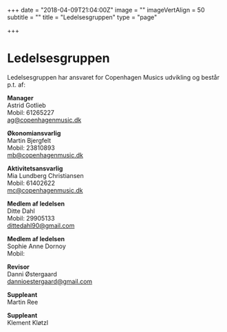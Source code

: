 +++
date = "2018-04-09T21:04:00Z"
image = ""
imageVertAlign = 50
subtitle = ""
title = "Ledelsesgruppen"
type = "page"

+++
# Ledelsesgruppen

Ledelsesgruppen har ansvaret for Copenhagen Musics udvikling og består p.t. af:

<strong>Manager</strong><br>Astrid Gotlieb<br>Mobil: 61265227 <br> ag@copenhagenmusic.dk

<strong>Økonomiansvarlig</strong><br>Martin Bjergfelt<br>Mobil: 23810893<br>mb@copenhagenmusic.dk

<strong>Aktivitetsansvarlig</strong><br>Mia Lundberg Christiansen <br> Mobil: 61402622 <br> mc@copenhagenmusic.dk

<strong>Medlem af ledelsen</strong><br>Ditte Dahl<br>Mobil: 29905133<br> dittedahl90@gmail.com

<strong>Medlem af ledelsen</strong><br>Sophie Anne Dornoy <br>Mobil: <br>

<strong>Revisor</strong><br>Danni Østergaard<br> dannioestergaard@gmail.com

<strong>Suppleant</strong><br>Martin Ree

<strong>Suppleant</strong><br>Klement Kløtzl
